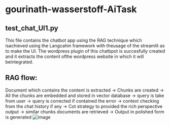 # gourinath-wasserstoff-AiTask

## test_chat_UI1.py 

This file contains the chatbot app using the RAG technique which isachieved using the Langcahin framework with theusage of the streamlit as to make the UI.
The wordpress plugin of this chatbpot is succesfully created and it extracts the content ofthe wordpress website in which it will beintegrated.

## RAG flow: 
Document which contains the content is extracted -> Chunks are created -> All the chunks are embedded and stored in vector database -> query is take from user -> 
query is corrected if contained the error -> context checking from the chat history if any -> Cot strategy to provided the rich perspective output -> 
similar chunks documents are retrieved -> Output in polished form is generated 
![image](https://github.com/1lakshay/gourinath-wasserstoff-AiTask/assets/92805477/cc450c23-cc73-4ffa-a15a-218fe3a592f6)

 
